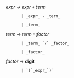 _expr_    -> _expr_ `+` _term_

           | _expr_ - _term_

           | _term_

_term_    -> _term_ `*` _factor_

           | _term_ `/` _factor_

           | _factor_

_factor_  -> **digit**

           | `(`_expr_`)`

